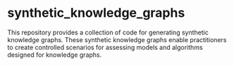 # synthetic_knowledge_graphs
This repository provides a collection of code for generating synthetic knowledge graphs. These synthetic knowledge graphs enable practitioners to create controlled scenarios for assessing models and algorithms designed for knowledge graphs.
